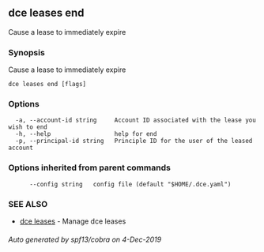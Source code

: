## dce leases end

Cause a lease to immediately expire

### Synopsis

Cause a lease to immediately expire

```
dce leases end [flags]
```

### Options

```
  -a, --account-id string     Account ID associated with the lease you wish to end
  -h, --help                  help for end
  -p, --principal-id string   Principle ID for the user of the leased account
```

### Options inherited from parent commands

```
      --config string   config file (default "$HOME/.dce.yaml")
```

### SEE ALSO

* [dce leases](dce_leases.md)	 - Manage dce leases

###### Auto generated by spf13/cobra on 4-Dec-2019
